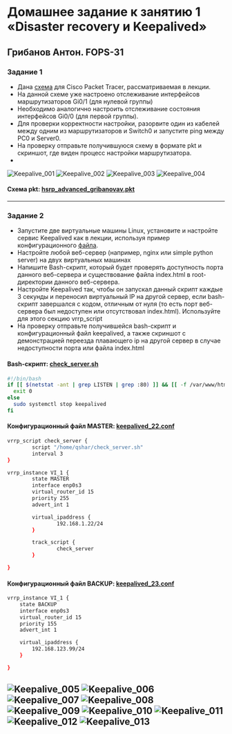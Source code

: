 # Домашнее задание к занятию 1 «Disaster recovery и Keepalived»
## Грибанов Антон. FOPS-31

### Задание 1
- Дана [схема](1/hsrp_advanced.pkt) для Cisco Packet Tracer, рассматриваемая в лекции.
- На данной схеме уже настроено отслеживание интерфейсов маршрутизаторов Gi0/1 (для нулевой группы)
- Необходимо аналогично настроить отслеживание состояния интерфейсов Gi0/0 (для первой группы).
- Для проверки корректности настройки, разорвите один из кабелей между одним из маршрутизаторов и Switch0 и запустите ping между PC0 и Server0.
- На проверку отправьте получившуюся схему в формате pkt и скриншот, где виден процесс настройки маршрутизатора.
- 
![Keepalive_001](https://github.com/Qshar1408/sflt-homeworks-01/blob/main/img/sflt01_001.png)
![Keepalive_002](https://github.com/Qshar1408/sflt-homeworks-01/blob/main/img/sflt01_002.png)
![Keepalive_003](https://github.com/Qshar1408/sflt-homeworks-01/blob/main/img/sflt01_003.png)
![Keepalive_004](https://github.com/Qshar1408/sflt-homeworks-01/blob/main/img/sflt01_004.png)
#### Схема pkt: [hsrp_advanced_gribanovav.pkt](https://github.com/Qshar1408/sflt-homeworks-01/blob/main/files/hsrp_advanced_gribanovav.pkt)

------


### Задание 2
- Запустите две виртуальные машины Linux, установите и настройте сервис Keepalived как в лекции, используя пример конфигурационного [файла](1/keepalived-simple.conf).
- Настройте любой веб-сервер (например, nginx или simple python server) на двух виртуальных машинах
- Напишите Bash-скрипт, который будет проверять доступность порта данного веб-сервера и существование файла index.html в root-директории данного веб-сервера.
- Настройте Keepalived так, чтобы он запускал данный скрипт каждые 3 секунды и переносил виртуальный IP на другой сервер, если bash-скрипт завершался с кодом, отличным от нуля (то есть порт веб-сервера был недоступен или отсутствовал index.html). Используйте для этого секцию vrrp_script
- На проверку отправьте получившейся bash-скрипт и конфигурационный файл keepalived, а также скриншот с демонстрацией переезда плавающего ip на другой сервер в случае недоступности порта или файла index.html

#### Bash-скрипт: [check_server.sh](https://github.com/Qshar1408/sflt-homeworks-01/blob/main/files/check_server.sh)
```bash
#!/bin/bash
if [[ $(netstat -ant | grep LISTEN | grep :80) ]] && [[ -f /var/www/html/index.nginx-debian.html ]]; then
  exit 0
else
  sudo systemctl stop keepalived
fi
```

#### Конфигурационный файл MASTER: [keepalived_22.conf](https://github.com/Qshar1408/sflt-homeworks-01/blob/main/files/keepalived_22.conf)
```bash
vrrp_script check_server {
        script "/home/qshar/check_server.sh"
        interval 3
}

vrrp_instance VI_1 {
        state MASTER
        interface enp0s3
        virtual_router_id 15
        priority 255
        advert_int 1

        virtual_ipaddress {
                192.168.1.22/24
        }

        track_script {
                check_server
        }

}
```

#### Конфигурационный файл BACKUP: [keepalived_23.conf](https://github.com/Qshar1408/sflt-homeworks-01/blob/main/files/keepalived_23.conf)
```bash
vrrp_instance VI_1 {
	state BACKUP
	interface enp0s3
	virtual_router_id 15
	priority 155
	advert_int 1

	virtual_ipaddress {
		192.168.123.99/24
	}

}
```

![Keepalive_005](https://github.com/Qshar1408/sflt-homeworks-01/blob/main/img/sflt01_005.png)
![Keepalive_006](https://github.com/Qshar1408/sflt-homeworks-01/blob/main/img/sflt01_006.png)
![Keepalive_007](https://github.com/Qshar1408/sflt-homeworks-01/blob/main/img/sflt01_007.png)
![Keepalive_008](https://github.com/Qshar1408/sflt-homeworks-01/blob/main/img/sflt01_008.png)
![Keepalive_009](https://github.com/Qshar1408/sflt-homeworks-01/blob/main/img/sflt01_009.png)
![Keepalive_010](https://github.com/Qshar1408/sflt-homeworks-01/blob/main/img/sflt01_010.png)
![Keepalive_011](https://github.com/Qshar1408/sflt-homeworks-01/blob/main/img/sflt01_011.png)
![Keepalive_012](https://github.com/Qshar1408/sflt-homeworks-01/blob/main/img/sflt01_012.png)
![Keepalive_013](https://github.com/Qshar1408/sflt-homeworks-01/blob/main/img/sflt01_013.png)
------


